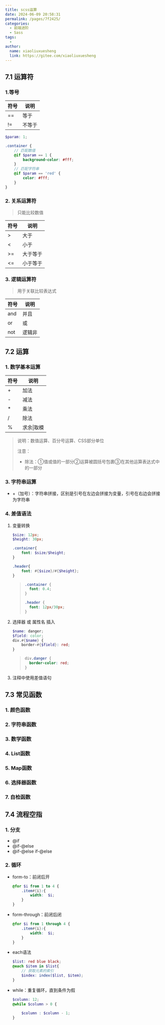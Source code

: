 ```yaml
---
title: scss运算
date: 2024-06-09 20:58:31
permalink: /pages/7f2425/
categories:
  - 前端进阶
  - Sass
tags:
  - 
author: 
  name: xiaoliuxuesheng
  link: https://gitee.com/xiaoliuxuesheng
---
```

## 7.1 运算符

### 1.等号

| 符号 | 说明   |
| ---- | ------ |
| ==   | 等于   |
| !=   | 不等于 |

```scss
$param: 1;

.container {
    // 匹配数值
    @if $param == 1 {
        background-color: #fff;
    }
    // 匹配字符串
    @if $param == 'red' {
        color: #fff;
    }
}
```

### 2. 关系运算符

> 只能比较数值

| 符号 | 说明     |
| ---- | -------- |
| >    | 大于     |
| <    | 小于     |
| >=   | 大于等于 |
| <=   | 小于等于 |

### 3. 逻辑运算符

> 用于关联比较表达式

| 符号 | 说明   |
| ---- | ------ |
| and  | 并且   |
| or   | 或     |
| not  | 逻辑非 |

## 7.2 运算

### 1. 数学基本运算

| 符号 | 说明       |
| ---- | ---------- |
| +    | 加法       |
| -    | 减法       |
| *    | 乘法       |
| /    | 除法       |
| %    | 求余\|取模 |

> 说明：数值运算、百分号运算、CSS部分单位
>
> 注意：
>
> - 除法：①值或值的一部分②运算被圆括号包裹③在其他运算表达式中的一部分

### 3. 字符串运算

- +（加号）：字符串拼接，区别是引号在左边会拼接为变量，引号在右边会拼接为字符串

### 4. 差值语法

1. 变量转换

   ```scss
   $size: 12px;
   $height: 30px;
   
   .container{
       font: $size/$height;
   }
   
   .header{
       font: #{$size}/#{$height};
   }
   ```

   > ```CSS
   > .container {
   >   font: 0.4;
   > }
   > 
   > .header {
   >   font: 12px/30px;
   > }
   > ```

2. 选择器 或 属性名 插入

   ```scss
   $name: danger;
   $field: color;
   div.#{$name} {
       border-#{$field}: red;
   }
   ```

   > ```css
   > div.danger {
   >   border-color: red;
   > }
   > ```

3. 注释中使用差值语句

## 7.3 常见函数

### 1. 颜色函数

### 2. 字符串函数

### 3. 数学函数

### 4. List函数

### 5. Map函数

### 6. 选择器函数

### 7. 自检函数

## 7.4 流程空指

### 1. 分支

- @if
- @if-@else
- @if-@else if-@else

### 2. 循环

- form-to：前闭后开

  ```scss
  @for $i from 1 to 4 {
      .item#{i}:{
          width:  $i;
      }
  }
  ```

- form-through：前闭后闭

  ```scss
  @for $i from 1 through 4 {
      .item#{i}:{
          width:  $i;
      }
  }
  ```

- each语法

  ```scss
  $list: red blue black;
  @each $item in $list{
      // 获取元素的索引
      $index: index($list, $item);
  }
  ```

- while：重复循环，直到条件为假

  ```scss
  $column: 12;
  @while $column > 0 {
      
      $column : $column - 1;
  }
  ```

  